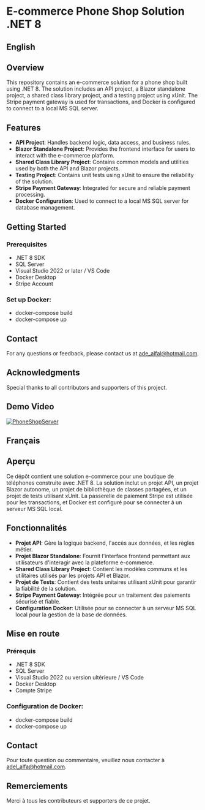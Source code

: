 
# E-commerce Phone Shop Solution .NET 8 
## English
## Overview
This repository contains an e-commerce solution for a phone shop built using .NET 8. The solution includes an API project, a Blazor standalone project, a shared class library project, and a testing project using xUnit. The Stripe payment gateway is used for transactions, and Docker is configured to connect to a local MS SQL server.

## Features
- **API Project**: Handles backend logic, data access, and business rules.
- **Blazor Standalone Project**: Provides the frontend interface for users to interact with the e-commerce platform.
- **Shared Class Library Project**: Contains common models and utilities used by both the API and Blazor projects.
- **Testing Project**: Contains unit tests using xUnit to ensure the reliability of the solution.
- **Stripe Payment Gateway**: Integrated for secure and reliable payment processing.
- **Docker Configuration**: Used to connect to a local MS SQL server for database management.

## Getting Started
### Prerequisites
- .NET 8 SDK
- SQL Server
- Visual Studio 2022 or later / VS Code
- Docker Desktop
- Stripe Account
### Set up Docker:
- docker-compose build 
- docker-compose up
## Contact
For any questions or feedback, please contact us at ade_alfal@hotmail.com.
## Acknowledgments
Special thanks to all contributors and supporters of this project.
## Demo Video 

[![PhoneShopServer](https://github.com/user-attachments/assets/bdc738ab-35c3-4d9d-8f13-b87270dc2ef5)](https://drive.google.com/file/d/1nPUzvI5kYccRLqqBwaxVauH4oxSnzSp7/view)


## Français
## Aperçu
Ce dépôt contient une solution e-commerce pour une boutique de téléphones construite avec .NET 8. La solution inclut un projet API, un projet Blazor autonome, un projet de bibliothèque de classes partagées, et un projet de tests utilisant xUnit. La passerelle de paiement Stripe est utilisée pour les transactions, et Docker est configuré pour se connecter à un serveur MS SQL local.

## Fonctionnalités
- **Projet API**: Gère la logique backend, l'accès aux données, et les règles métier.
- **Projet Blazor Standalone**: Fournit l'interface frontend permettant aux utilisateurs d'interagir avec la plateforme e-commerce.
- **Shared Class Library Project**: Contient les modèles communs et les utilitaires utilisés par les projets API et Blazor.
- **Projet de Tests**: Contient des tests unitaires utilisant xUnit pour garantir la fiabilité de la solution.
- **Stripe Payment Gateway**: Intégrée pour un traitement des paiements sécurisé et fiable.
- **Configuration Docker**: Utilisée pour se connecter à un serveur MS SQL local pour la gestion de la base de données.

## Mise en route
### Prérequis
- .NET 8 SDK
- SQL Server
- Visual Studio 2022 ou version ultérieure / VS Code
- Docker Desktop
- Compte Stripe
### Configuration de Docker:
- docker-compose build 
- docker-compose up
## Contact
Pour toute question ou commentaire, veuillez nous contacter à adel_alfa@hotmail.com.
## Remerciements
Merci à tous les contributeurs et supporters de ce projet.
